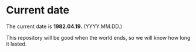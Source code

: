 # Current date

The current date is **1982.04.19.** (YYYY.MM.DD.)

This repository will be good when the world ends, so we will know how long it lasted.